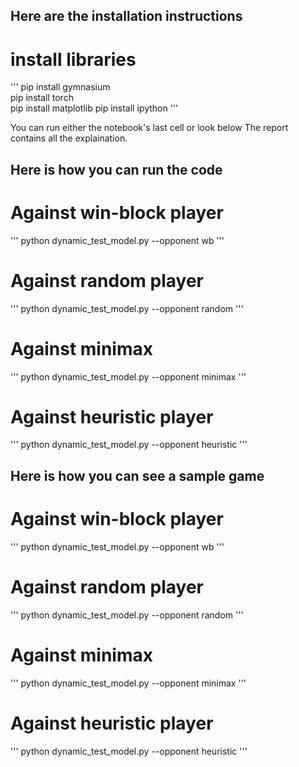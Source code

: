 ## Here are the installation instructions
# install libraries
'''
pip install gymnasium  
pip install torch  
pip install matplotlib
pip install ipython
'''

You can run either the notebook's last cell or look below
The report contains all the explaination.

## Here is how you can run the code


# Against win-block player
'''
python dynamic_test_model.py --opponent wb
'''
# Against random player
'''
python dynamic_test_model.py --opponent random
'''
# Against minimax
'''
python dynamic_test_model.py --opponent minimax
'''
# Against heuristic player
'''
python dynamic_test_model.py --opponent heuristic
'''


## Here is how you can see a sample game

# Against win-block player
'''
python dynamic_test_model.py --opponent wb
'''
# Against random player
'''
python dynamic_test_model.py --opponent random
'''
# Against minimax
'''
python dynamic_test_model.py --opponent minimax
'''
# Against heuristic player
'''
python dynamic_test_model.py --opponent heuristic
'''